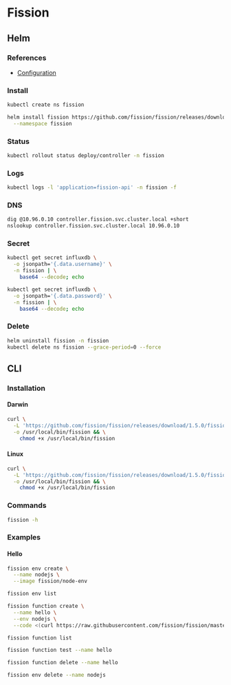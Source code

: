 # Fission

## Helm

### References

- [Configuration](https://github.com/fission/fission/tree/master/charts#configuration)

### Install

```sh
kubectl create ns fission
```

```sh
helm install fission https://github.com/fission/fission/releases/download/1.5.0/fission-all-1.5.0.tgz \
  --namespace fission
```

### Status

```sh
kubectl rollout status deploy/controller -n fission
```

### Logs

```sh
kubectl logs -l 'application=fission-api' -n fission -f
```

### DNS

```sh
dig @10.96.0.10 controller.fission.svc.cluster.local +short
nslookup controller.fission.svc.cluster.local 10.96.0.10
```

### Secret

```sh
kubectl get secret influxdb \
  -o jsonpath='{.data.username}' \
  -n fission | \
    base64 --decode; echo

kubectl get secret influxdb \
  -o jsonpath='{.data.password}' \
  -n fission | \
    base64 --decode; echo
```

### Delete

```sh
helm uninstall fission -n fission
kubectl delete ns fission --grace-period=0 --force
```

## CLI

### Installation

#### Darwin

```sh
curl \
  -L 'https://github.com/fission/fission/releases/download/1.5.0/fission-cli-osx' \
  -o /usr/local/bin/fission && \
    chmod +x /usr/local/bin/fission
```

#### Linux

```sh
curl \
  -L 'https://github.com/fission/fission/releases/download/1.5.0/fission-cli-linux' \
  -o /usr/local/bin/fission && \
    chmod +x /usr/local/bin/fission
```

### Commands

```sh
fission -h
```

### Examples

#### Hello

```sh
fission env create \
  --name nodejs \
  --image fission/node-env

fission env list

fission function create \
  --name hello \
  --env nodejs \
  --code <(curl https://raw.githubusercontent.com/fission/fission/master/examples/nodejs/hello.js)

fission function list

fission function test --name hello

fission function delete --name hello

fission env delete --name nodejs
```
